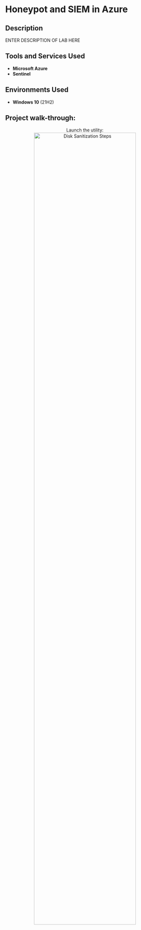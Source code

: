 <h1>Honeypot and SIEM in Azure</h1>


<h2>Description</h2>
ENTER DESCRIPTION OF LAB HERE
<br />


<h2>Tools and Services Used</h2>

- <b>Microsoft Azure</b> 
- <b>Sentinel</b>

<h2>Environments Used </h2>

- <b>Windows 10</b> (21H2)

<h2>Project walk-through:</h2>

<p align="center">
Launch the utility: <br/>
<img src="https://i.imgur.com/62TgaWL.png" height="80%" width="80%" alt="Disk Sanitization Steps"/>
<br />


<!--
 ```diff
- text in red
+ text in green
! text in orange
# text in gray
@@ text in purple (and bold)@@
```
--!>
